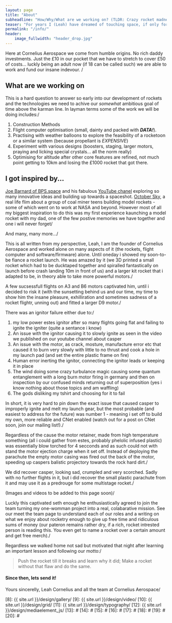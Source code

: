 ```yaml
---
layout: page
title: "About"
subheadline: "How/Why/What are we working on? (TLDR: Crazy rocket madness)"
teaser: "For years I (Leah) have dreamed of touching space, if only for a moment, with something i made. This project is an initative to make that dream become a practical, affordable endearvour and at the same time include practical, real-world services as part of it (considering ash spreading, micropayload delivery for metorology and our sensors can help measure changes in the ozone layer all the way down to the climate through the hihest and lowest atmospheric levels. )"
permalink: "/info/"
header:
    image_fullwidth: "header_drop.jpg"
---
```

Here at Cornelius Aerospace we come from humble origins. No rich daddy investments. Just the £10 in our pocket that we have to stretch to cover £50 of costs... luckly being an adult now (if 18 can be called such) we are able to work and fund our insane indevour. /

## What are we working on

This is a hard question to answer so early into our development of rockets and the technologies we need to achive our _somewhat_ ambitious goal of time above the karman line. In layman terms some of the work we will be doing includes:/

1. Construction Methods
2. Flight computer optimisation (small, dainty and packed with **_DATA!_**).
3. Practising with weather balloons to explore the feasibility of a rocketoon or a similar system (because propellant is _EXPENSIVE_)
4. Experiment with various designs (boosters, staging, larger motors, praying and licking special crystals... all the norm really)
5. Optimising for altitude after other core features are refined, not much point getting to 10km and losing the £1000 rocket that got there.

## I got inspired by...

[Joe Barnard of BPS.space][1] and his fabulous [YouTube chanel][2] exploring so many innovative ideas and building up towards a spaceshot. [October Sky][3], a real life flim about a group of coal miner teens building model rockets - some of which went on to work at NASA and beyond. 
However most of all my biggest inspiration to do this was my first experience kaunching a model rocket with my dad, one of the few postive memories we have together and one i will never forget/
<!-- (TODO add picture) -->
And many, many more.../

This is all written from my perspective, Leah, I am the founder of Cornelius Aerospace and worked alone on many aspects of it (the rockets, flight computer and software/firmware) alone. Until oneday i showed my soon-to-be fiance a rocket launch. He was amazed by it (we 3D printed a small rocket which had to be ducktaped together and spiralled fantastically on launch before crash landing 10m in front of us) and a larger kit rocket that i adapted to be, in theory able to take more powerful motors./
<!-- (TODO add photo) -->

A few sucsessfull flights on A3 and B6 motors captivated him, until i decided to risk it (with the sunsetting behind us and our time, my time to show him the insane pleasure, exhilliration and sometimes sadness of a rocket flightr, unning out) and fitted a larger D9 motor./

There was an ignitor failure either due to:/

1. my low power estes ignitor after so many flights going flat and failing to ignite the igniter (quite a sentance i know)
2. An issue with the ignitor causing it to slowly ignite as seen in the video we published on our youtube channel about casper
3. An issue with the motor, as crack, mosture, manufacture error etc that caused it to burn very slowly with little to no thrust and cook a hole in my launch pad (and set the entire plastic frame on fire)
4. Human error inerting the ignitor, connecting the ignitor leads or keeping it in place
5. The wind doing some crazy turbulance magic causing some quantum entanglement with a long burn motor firing in germany and then on inspection by our confused minds returning out of superposition (yes i know nothing about those topics and am waffling)
6. The gods disliking my tshirt and choosing for it to fail

In short, it is very hard to pin down the exact issue that caused casper to improperly ignite and melt my launch gear, but the most probable (and easiest to address for the future) was number 1 - meaning i set off to build my own, more reliable and CNet enabled (watch out for a post on CNet soon, join our mailing list!)./

Regardless of the cause the motor retainer, made from high temperature something (all i could gather from estes, probably phelolic infused plastic) was essentially blow torched for 4 secconds and as such could not with stand the motor ejection charge when it set off. Instead of deploying the parachute the empty motor casing was fired out the back of the motor, speeding up caspers balistic projectory towards the rock hard dirt./

We did recover casper, looking sad, crumpled and very scorched. Sadly with no further flights in it, but i did recover the small plastic parachute from it and may use it as a predrouge for some multistage rocket./

(Images and videos to be added to this page soon)/

Luckly this captivated seth enough he enthusiastically agreed to join the team turning my one-womman project into a real, colabarative mission. See our meet the team page to understand each of our roles and a writing on what we enjoy about rocketry enough to give up free time and ridiculous sums of money (our pateron remains rather dry, if a rich, rocket intrested person is reading this. You even get to name a rocket over a certain amount and get free merch)./

Regardless we walked home not sad but motivated that night after learning an important lesson and following our motto:/

> Push the rocket till it breaks and learn why it did; Make a rocket without that flaw and do the same.


#### Since then, lets send it!

Yours sincerelly, Leah Cornelius and all the team at Cornelius Aerospace/


 [1]: https://bps.space/
 [2]: https://www.youtube.com/channel/UCILl8ozWuxnFYXIe2svjHhg
 [3]: https://www.imdb.com/title/tt0132477/
 [4]: #
 [5]: #
 [6]: #
 [7]: #
 [8]: {{ site.url }}/design/gallery/
 [9]: {{ site.url }}/design/video/
 [10]: {{ site.url }}/design/grid/
 [11]: {{ site.url }}/design/typography/
 [12]: {{ site.url }}/design/mediaelement_js/
 [13]: #
 [14]: #
 [15]: #
 [16]: #
 [17]: #
 [18]: #
 [19]: #
 [20]: #